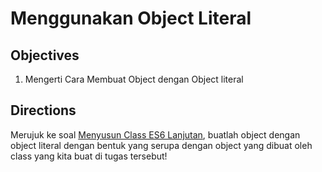 # Menggunakan Object Literal

## Objectives

1. Mengerti Cara Membuat Object dengan Object literal

## Directions

Merujuk ke soal [Menyusun Class ES6 Lanjutan](/modules/anchor-es6-oop.md), buatlah object dengan object literal dengan bentuk yang serupa dengan object yang dibuat oleh class yang kita buat di tugas tersebut!
